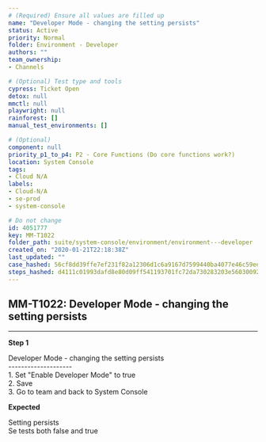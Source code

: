 ```yaml
---
# (Required) Ensure all values are filled up
name: "Developer Mode - changing the setting persists"
status: Active
priority: Normal
folder: Environment - Developer
authors: ""
team_ownership: 
- Channels

# (Optional) Test type and tools
cypress: Ticket Open
detox: null
mmctl: null
playwright: null
rainforest: []
manual_test_environments: []

# (Optional)
component: null
priority_p1_to_p4: P2 - Core Functions (Do core functions work?)
location: System Console
tags: 
- Cloud N/A
labels: 
- Cloud-N/A
- se-prod
- system-console

# Do not change
id: 4051777
key: MM-T1022
folder_path: suite/system-console/environment/environment---developer
created_on: "2020-01-21T22:18:38Z"
last_updated: ""
case_hashed: 56cf8dd39ffe7ef231f82a12306d1c6a9167d7599440ba4077e46c59ee81505bb33071eaa0c8df85df0a2a32178cf861
steps_hashed: d4111c01993dafd8e80d09ff541193701fc72da730283203e560300926524cfed8410f1277724a1433f1fa0b3166343e
---
```


## MM-T1022: Developer Mode - changing the setting persists

---

**Step 1**

Developer Mode - changing the setting persists\
\--------------------\
1\. Set "Enable Developer Mode" to true\
2\. Save\
3\. Go to team and back to System Console

**Expected**

Setting persists\
Se tests both false and true
